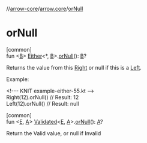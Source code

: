//[arrow-core](../../index.md)/[arrow.core](index.md)/[orNull](or-null.md)

# orNull

[common]\
fun &lt;[B](or-null.md)&gt; [Either](-either/index.md)&lt;*, [B](or-null.md)&gt;.[orNull](or-null.md)(): [B](or-null.md)?

Returns the value from this [Right](-either/-right/index.md) or null if this is a [Left](-either/-left/index.md).

Example:

&lt;!--- KNIT example-either-55.kt --&gt;\
Right(12).orNull() // Result: 12\
Left(12).orNull()  // Result: null<!--- KNIT example-either-56.kt -->

[common]\
fun &lt;[E](or-null.md), [A](or-null.md)&gt; [Validated](-validated/index.md)&lt;[E](or-null.md), [A](or-null.md)&gt;.[orNull](or-null.md)(): [A](or-null.md)?

Return the Valid value, or null if Invalid
